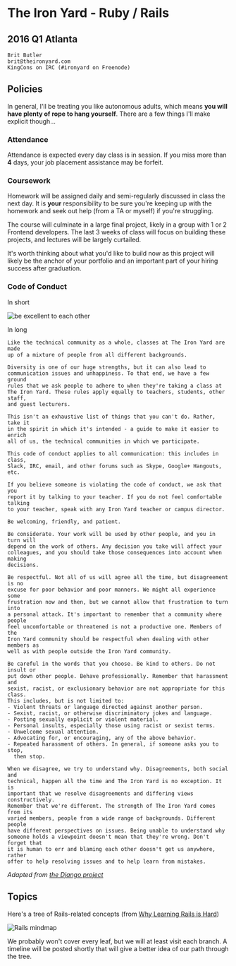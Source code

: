 # The Iron Yard - Ruby / Rails
## 2016 Q1 Atlanta

    Brit Butler
    brit@theironyard.com
    KingCons on IRC (#ironyard on Freenode)

## Policies

In general, I'll be treating you like autonomous adults, which means
**you will have plenty of rope to hang yourself**. There are a few things I'll
make explicit though...

### Attendance

Attendance is expected every day class is in session. If you
miss more than **4** days, your job placement assistance may be forfeit.

### Coursework

Homework will be assigned daily and semi-regularly discussed in class the next
day. It is **your** responsibility to be sure you're keeping up with the
homework and seek out help (from a TA or myself) if you're struggling.

The course will culminate in a large final project, likely in a group
with 1 or 2 Frontend developers. The last 3 weeks of class will
focus on building these projects, and lectures will be largely curtailed.

It's worth thinking about what you'd like to build now as this project
will likely be the anchor of your portfolio and an important part of
your hiring success after graduation.

### Code of Conduct

In short

![be excellent to each other](http://imgur.com/GUK7sDN.png)

In long

    Like the technical community as a whole, classes at The Iron Yard are made
    up of a mixture of people from all different backgrounds.

    Diversity is one of our huge strengths, but it can also lead to
    communication issues and unhappiness. To that end, we have a few ground
    rules that we ask people to adhere to when they're taking a class at
    The Iron Yard. These rules apply equally to teachers, students, other staff,
    and guest lecturers.

    This isn't an exhaustive list of things that you can't do. Rather, take it
    in the spirit in which it's intended - a guide to make it easier to enrich
    all of us, the technical communities in which we participate.

    This code of conduct applies to all communication: this includes in class,
    Slack, IRC, email, and other forums such as Skype, Google+ Hangouts, etc.

    If you believe someone is violating the code of conduct, we ask that you
    report it by talking to your teacher. If you do not feel comfortable talking
    to your teacher, speak with any Iron Yard teacher or campus director.

    Be welcoming, friendly, and patient.

    Be considerate. Your work will be used by other people, and you in turn will
    depend on the work of others. Any decision you take will affect your
    colleagues, and you should take those consequences into account when making
    decisions.

    Be respectful. Not all of us will agree all the time, but disagreement is no
    excuse for poor behavior and poor manners. We might all experience some
    frustration now and then, but we cannot allow that frustration to turn into
    a personal attack. It's important to remember that a community where people
    feel uncomfortable or threatened is not a productive one. Members of the
    Iron Yard community should be respectful when dealing with other members as
    well as with people outside the Iron Yard community.

    Be careful in the words that you choose. Be kind to others. Do not insult or
    put down other people. Behave professionally. Remember that harassment and
    sexist, racist, or exclusionary behavior are not appropriate for this class.
    This includes, but is not limited to:
    - Violent threats or language directed against another person.
    - Sexist, racist, or otherwise discriminatory jokes and language.
    - Posting sexually explicit or violent material.
    - Personal insults, especially those using racist or sexist terms.
    - Unwelcome sexual attention.
    - Advocating for, or encouraging, any of the above behavior.
    - Repeated harassment of others. In general, if someone asks you to stop,
      then stop.

    When we disagree, we try to understand why. Disagreements, both social and
    technical, happen all the time and The Iron Yard is no exception. It is
    important that we resolve disagreements and differing views constructively.
    Remember that we're different. The strength of The Iron Yard comes from its
    varied members, people from a wide range of backgrounds. Different people
    have different perspectives on issues. Being unable to understand why
    someone holds a viewpoint doesn't mean that they're wrong. Don't forget that
    it is human to err and blaming each other doesn't get us anywhere, rather
    offer to help resolving issues and to help learn from mistakes.

_Adapted from [the Django project](https://www.djangoproject.com/conduct/)_

## Topics

Here's a tree of Rails-related concepts (from
[Why Learning Rails is Hard](https://www.codefellows.org/blog/this-is-why-learning-rails-is-hard))

![Rails mindmap](http://i.imgur.com/yAL7GMz.jpg)

We probably won't cover every leaf, but we will at least visit each
branch. A timeline will be posted shortly that will give a better idea
of our path through the tree.
